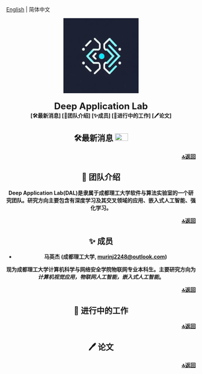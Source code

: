 [English](https://github.com/Deep-Application-Lab/.github/blob/main/profile/profile/README.md) | 简体中文

<div id="top" align="center">
  <img src=".\images\logo.jpg" width="200px"/>
  <div>&nbsp;</div>
  <div align="center">
    <font size="5"><b>Deep Application Lab</font>
  </div>
[🛠️最新消息]
[📘团队介绍]
[✨成员]
[🚀进行中的工作]
[🖊️论文]






##  🛠️最新消息 <a><img width="35" height="20" src="https://user-images.githubusercontent.com/12782558/212848161-5e783dd6-11e8-4fe0-bbba-39ffb77730be.png"></a>



<p align="right"><a href="#top">🔝返回</a></p>

## 📖 团队介绍

**Deep Application Lab**(DAL)是隶属于成都理工大学软件与算法实验室的一个研究团队。研究方向主要包含有深度学习及其交叉领域的应用、嵌入式人工智能、强化学习。



<p align="right"><a href="#top">🔝返回</a></p>

## ✨ 成员

- **马英杰** (成都理工大学, [murinj2248@outlook.com](mailto:murinj2248@outlook.com))

现为成都理工大学计算机科学与网络安全学院**物联网**专业本科生。主要研究方向为***计算机视觉应用，物联网人工智能，嵌入式人工智能***。

<p align="right"><a href="#top">🔝返回</a></p>

## 🚀 进行中的工作

<p align="right"><a href="#top">🔝返回</a></p>

## 🖊️ 论文

<p align="right"><a href="#top">🔝返回</a></p>